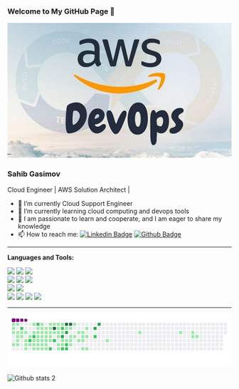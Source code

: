 ###                            Welcome to My GitHub Page 👋

<p align="center">
  <img src="https://github.com/MelekAlan/MelekAlan/blob/main/Aws-DevOps-Online-Training-1024x615.jpg">
</p>

### Sahib Gasimov
Cloud Engineer | AWS Solution Architect |

- 🔭 I’m currently Cloud Support Engineer
- 🌱 I’m currently learning cloud computing and devops tools
- 💬 I am passionate to learn and cooperate, and I am eager to share my knowledge
- 📫 How to reach me: [![Linkedin Badge](https://img.shields.io/badge/-Linkedin-757575?style=flat-quare&labelColor=757575&logo=Linkedin&logoColor=white&link=link)](https://www.linkedin.com/in/sahib-gasimov/)  [![Github Badge](https://img.shields.io/badge/-Github-000?style=quare&labelColor=000&logo=Github&logoColor=white&link=link)](https://github.com/sahibgasimov) 

 <hr>
 
 **Languages and Tools:**
 
 <p>
  <code><img width="13%" src="https://www.vectorlogo.zone/logos/amazon_aws/amazon_aws-ar21.svg"></code>
  <code><img width="13%" src="https://www.vectorlogo.zone/logos/docker/docker-ar21.svg"></code>
  <code><img width="13%" src="https://www.vectorlogo.zone/logos/kubernetes/kubernetes-ar21.svg"></code>
  <br />
  <code><img width="13%" src="https://www.vectorlogo.zone/logos/jenkins/jenkins-ar21.svg"></code>
  <code><img width="13%" src="https://www.vectorlogo.zone/logos/ansible/ansible-ar21.svg"></code>
  <code><img width="13%" src="https://www.vectorlogo.zone/logos/terraformio/terraformio-ar21.svg"></code>
  <br />
  <code><img width="13%" src="https://www.vectorlogo.zone/logos/git-scm/git-scm-ar21.svg"></code>
  <code><img width="13%" src="https://www.vectorlogo.zone/logos/github/github-ar21.svg"></code>
  <br />
  <code><img width="13%" src="https://www.vectorlogo.zone/logos/mysql/mysql-ar21.svg"></code>
  <code><img width="13%" src="https://www.vectorlogo.zone/logos/postgresql/postgresql-ar21.svg"></code>
  <code><img width="13%" src="https://www.vectorlogo.zone/logos/mongodb/mongodb-ar21.svg"></code>
  <code><img width="13%" src="https://www.vectorlogo.zone/logos/redis/redis-ar21.svg"></code>
   <br />
</p>

<hr>

![snake gif](https://github.com/MelekAlan/MelekAlan/blob/output/github-contribution-grid-snake.gif)

![Github stats 2](https://github-readme-stats.vercel.app/api?username=sahibgasimov&show_icons=true&theme=radical)

